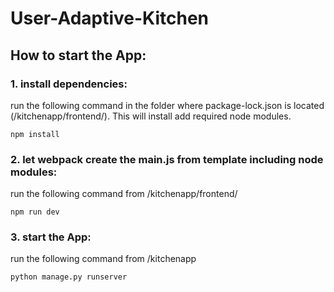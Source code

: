 # User-Adaptive-Kitchen

## How to start the App:

### 1. install dependencies:
run the following command in the folder where package-lock.json is located (/kitchenapp/frontend/).
This will install add required node modules.
```
npm install
```

### 2. let webpack create the main.js from template including node modules:
run the following command from /kitchenapp/frontend/
```
npm run dev
```

### 3. start the App:
run the following command from /kitchenapp
```
python manage.py runserver
```